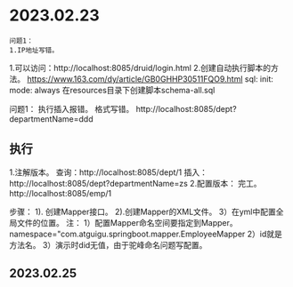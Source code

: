 # 2023.02.23
    问题1：
    1.IP地址写错。
1.可以访问：http://localhost:8085/druid/login.html
2.创建自动执行脚本的方法。
https://www.163.com/dy/article/GB0GHHP30511FQO9.html
sql:
  init:
    mode: always
在resources目录下创建脚本schema-all.sql

问题1： 执行插入报错。
格式写错。
http://localhost:8085/dept?departmentName=ddd



## 执行
1.注解版本。
    查询：http://localhost:8085/dept/1
    插入：http://localhost:8085/dept?departmentName=zs
2.配置版本： 完工。
    http://localhost:8085/emp/1


步骤：
1). 创建Mapper接口。
2).创建Mapper的XML文件。
3）在yml中配置全局文件的位置。
注：
1）配置Mapper命名空间要指定到Mapper。 namespace="com.atguigu.springboot.mapper.EmployeeMapper
2）id就是方法名。
3）演示时did无值，由于驼峰命名问题写配置。


## 2023.02.25


